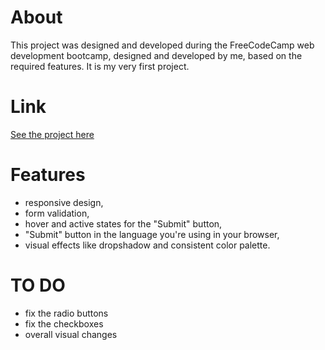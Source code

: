 # About

This project was designed and developed during the FreeCodeCamp web development bootcamp, designed and developed by me, based on the required features. 
It is my very first project.

# Link

[See the project here](https://witchdevelops.github.io/survey/)

# Features

- responsive design,
- form validation,
- hover and active states for the "Submit" button,
- "Submit" button in the language you're using in your browser,
- visual effects like dropshadow and consistent color palette.

# TO DO

* fix the radio buttons
* fix the checkboxes
* overall visual changes
